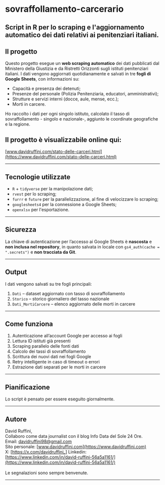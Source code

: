 # sovraffollamento-carcerario
Script in R per lo scraping e l'aggiornamento automatico dei dati relativi ai penitenziari italiani.
---

## Il progetto

Questo progetto esegue un **web scraping automatico** dei dati pubblicati dal Ministero della Giustizia e da Ristretti Orizzonti sugli istituti penitenziari italiani. I dati vengono aggiornati quotidianamente e salvati in tre **fogli di Google Sheets**, con informazioni su:

* Capacità e presenza dei detenuti;
* Presenze del personale (Polizia Penitenziaria, educatori, amministrativi);
* Strutture e servizi interni (docce, aule, mense, ecc.);
* Morti in carcere.
  
Ho raccolto i dati per ogni singolo istituto, calcolato il tasso di sovraffollamento - singolo e nazionale-, aggiunto le coordinate geografiche e la regione.

## **Il progetto è visualizzabile online qui**:
[www.davidruffini.com/stato-delle-carceri.html](https://www.davidruffini.com/stato-delle-carceri.html)

---

## Tecnologie utilizzate

* `R` + `tidyverse` per la manipolazione dati;
* `rvest` per lo scraping;
* `furrr` e `future` per la parallelizzazione, al fine di velocizzare lo scraping;
* `googlesheets4` per la connessione a Google Sheets;
* `openxlsx` per l'esportazione.

---

## Sicurezza

La chiave di autenticazione per l’accesso ai Google Sheets è **nascosta** e **non inclusa nel repository**, in quanto salvata in locale con `gs4_auth(cache = ".secrets")` e **non tracciata da Git**.

---

## Output

I dati vengono salvati su tre fogli principali:

1. `Dati` – dataset aggiornato con tasso di sovraffollamento
2. `Storico` – storico giornaliero del tasso nazionale
3. `Dati_MortiCarcere` – elenco aggiornato delle morti in carcere

---

## Come funziona

1. Autenticazione all’account Google per accesso ai fogli
2. Lettura ID istituti già presenti
3. Scraping parallelo delle fonti dati
4. Calcolo dei tassi di sovraffollamento
5. Scrittura dei nuovi dati nei fogli Google
6. Retry intelligente in caso di timeout o errori
7. Estrazione dati separati per le morti in carcere

---

## Pianificazione

Lo script è pensato per essere eseguito giornalmente.

---

## Autore

David Ruffini, <br>
Collaboro come data journalist con il blog Info Data del Sole 24 Ore. <br>
Email: [davidruffini98@gmail.com](mailto:davidruffini98@gmail.com) <br>
Sito personale: [www.davidruffini.com](https://www.davidruffini.com) <br>
X: [https://x.com/davidruffini_]
Linkedin: [https://www.linkedin.com/in/david-ruffini-56a5a1161/](https://www.linkedin.com/in/david-ruffini-56a5a1161/) <br> <br>
Le segnalazioni sono sempre benvenute. 

---


